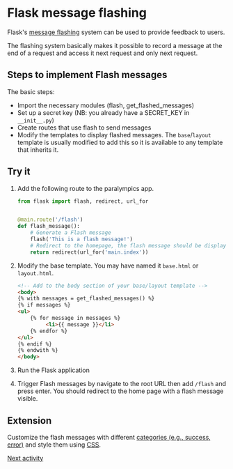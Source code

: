 # Flask message flashing

Flask's [message flashing](https://flask.palletsprojects.com/en/stable/patterns/flashing/#message-flashing) system can
be used to provide feedback to users.

The flashing system basically makes it possible to record a message at the end of a request and access it next request
and only next request.

## Steps to implement Flash messages

The basic steps:

- Import the necessary modules (flash, get_flashed_messages)
- Set up a secret key (NB: you already have a SECRET_KEY in `__init__.py`)
- Create routes that use flash to send messages
- Modify the templates to display flashed messages. The `base`/`layout` template is usually modified to add this so it
  is available to any template that inherits it.

## Try it

1. Add the following route to the paralympics app.

    ```python
    from flask import flash, redirect, url_for
    
    
    @main.route('/flash')
    def flash_message():
        # Generate a Flash message
        flash('This is a flash message!')
        # Redirect to the homepage, the flash message should be displayed
        return redirect(url_for('main.index'))
    ```
2. Modify the base template. You may have named it `base.html` or `layout.html`.

    ```html
    <!-- Add to the body section of your base/layout template -->
    <body>
    {% with messages = get_flashed_messages() %}
    {% if messages %}
    <ul>
        {% for message in messages %}
             <li>{{ message }}</li>
        {% endfor %}
    </ul>
    {% endif %}
    {% endwith %}
    </body>
    ```
3. Run the Flask application
4. Trigger Flash messages by navigate to the root URL then add `/flash` and press enter. You should redirect to the home
   page with a flash message visible.

## Extension

Customize the flash messages with
different [categories (e.g., success, error)](https://flask.palletsprojects.com/en/stable/patterns/flashing/#flashing-with-categories)
and style them using [CSS](https://getbootstrap.com/docs/5.3/utilities/colors/#colors).

[Next activity](7-9-errors.md)